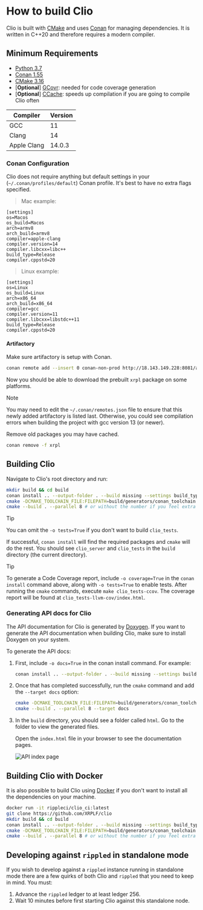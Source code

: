 # How to build Clio

Clio is built with [CMake](https://cmake.org/) and uses [Conan](https://conan.io/) for managing dependencies. It is written in C++20 and therefore requires a modern compiler.

## Minimum Requirements

- [Python 3.7](https://www.python.org/downloads/)
- [Conan 1.55](https://conan.io/downloads.html)
- [CMake 3.16](https://cmake.org/download/)
- [**Optional**] [GCovr](https://gcc.gnu.org/onlinedocs/gcc/Gcov.html): needed for code coverage generation
- [**Optional**] [CCache](https://ccache.dev/): speeds up compilation if you are going to compile Clio often

| Compiler    | Version |
|-------------|---------|
| GCC         | 11      |
| Clang       | 14      |
| Apple Clang | 14.0.3  |

### Conan Configuration

Clio does not require anything but default settings in your (`~/.conan/profiles/default`) Conan profile. It's best to have no extra flags specified.

> Mac example:

```
[settings]
os=Macos
os_build=Macos
arch=armv8
arch_build=armv8
compiler=apple-clang
compiler.version=14
compiler.libcxx=libc++
build_type=Release
compiler.cppstd=20
```

> Linux example:

```
[settings]
os=Linux
os_build=Linux
arch=x86_64
arch_build=x86_64
compiler=gcc
compiler.version=11
compiler.libcxx=libstdc++11
build_type=Release
compiler.cppstd=20
```

#### Artifactory

Make sure artifactory is setup with Conan.

```sh
conan remote add --insert 0 conan-non-prod http://18.143.149.228:8081/artifactory/api/conan/conan-non-prod
```

Now you should be able to download the prebuilt `xrpl` package on some platforms.

> [!NOTE]
> You may need to edit the `~/.conan/remotes.json` file to ensure that this newly added artifactory is listed last. Otherwise, you could see compilation errors when building the project with gcc version 13 (or newer).

Remove old packages you may have cached.

```sh
conan remove -f xrpl
```

## Building Clio

Navigate to Clio's root directory and run:

```sh
mkdir build && cd build
conan install .. --output-folder . --build missing --settings build_type=Release -o tests=True -o lint=False
cmake -DCMAKE_TOOLCHAIN_FILE:FILEPATH=build/generators/conan_toolchain.cmake -DCMAKE_BUILD_TYPE=Release ..
cmake --build . --parallel 8 # or without the number if you feel extra adventurous
```

> [!TIP]
> You can omit the `-o tests=True` if you don't want to build `clio_tests`.

If successful, `conan install` will find the required packages and `cmake` will do the rest. You should see `clio_server` and `clio_tests` in the `build` directory (the current directory).

> [!TIP]
> To generate a Code Coverage report, include `-o coverage=True` in the `conan install` command above, along with `-o tests=True` to enable tests. After running the `cmake` commands, execute `make clio_tests-ccov`. The coverage report will be found at `clio_tests-llvm-cov/index.html`.

### Generating API docs for Clio

The API documentation for Clio is generated by [Doxygen](https://www.doxygen.nl/index.html). If you want to generate the API documentation when building Clio, make sure to install Doxygen on your system.

To generate the API docs:

1. First, include `-o docs=True` in the conan install command. For example:

    ```sh
    conan install .. --output-folder . --build missing --settings build_type=Release -o tests=True -o lint=False -o docs=True
    ```

2. Once that has completed successfully, run the `cmake` command and add the `--target docs` option:

   ```sh
   cmake -DCMAKE_TOOLCHAIN_FILE:FILEPATH=build/generators/conan_toolchain.cmake -DCMAKE_BUILD_TYPE=Release ..
   cmake --build . --parallel 8 --target docs
   ```

3. In the `build` directory, you should see a folder called `html`. Go to the folder to view the generated files.

    Open the `index.html` file in your browser to see the documentation pages.

    ![API index page](./img/doxygen-docs-output.png "Title")

## Building Clio with Docker

It is also possible to build Clio using [Docker](https://www.docker.com/) if you don't want to install all the dependencies on your machine.

```sh
docker run -it rippleci/clio_ci:latest
git clone https://github.com/XRPLF/clio
mkdir build && cd build
conan install .. --output-folder . --build missing --settings build_type=Release -o tests=True -o lint=False
cmake -DCMAKE_TOOLCHAIN_FILE:FILEPATH=build/generators/conan_toolchain.cmake -DCMAKE_BUILD_TYPE=Release ..
cmake --build . --parallel 8 # or without the number if you feel extra adventurous
```

## Developing against `rippled` in standalone mode

If you wish to develop against a `rippled` instance running in standalone mode there are a few quirks of both Clio and `rippled` that you need to keep in mind. You must:

1. Advance the `rippled` ledger to at least ledger 256.
2. Wait 10 minutes before first starting Clio against this standalone node.
